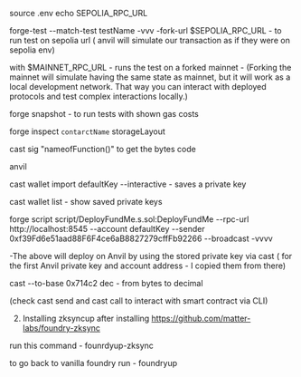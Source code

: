 source .env
echo SEPOLIA_RPC_URL

forge-test --match-test testName -vvv -fork-url $SEPOLIA_RPC_URL - to run test on sepolia url ( anvil will simulate our transaction as if they were on sepolia env)

with $MAINNET_RPC_URL - runs the test on a forked mainnet - (Forking the mainnet will simulate having the same state as mainnet, but it will work as a local development network. 
That way you can interact with deployed protocols and test complex interactions locally.)


forge snapshot - to run tests with shown gas costs

forge inspect `contarctName` storageLayout

cast sig "nameofFunction()" to get the bytes code

anvil

cast wallet import defaultKey --interactive - saves a private key

cast wallet list - show saved private keys

forge script script/DeployFundMe.s.sol:DeployFundMe --rpc-url http://localhost:8545 --account defaultKey --sender 0xf39Fd6e51aad88F6F4ce6aB8827279cffFb92266  --broadcast -vvvv 

-The above will deploy on Anvil by using the stored private key via cast ( for the first Anvil private key and account address - I copied them from there)


cast --to-base 0x714c2 dec - from bytes to decimal

(check cast send and cast call to interact with smart contract via CLI)



2. Installing zksyncup
after installing https://github.com/matter-labs/foundry-zksync

run this command - founrdyup-zksync

to go back to vanilla foundry run - foundryup